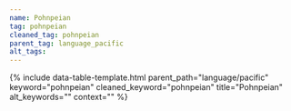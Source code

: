 ```yaml
---
name: Pohnpeian
tag: pohnpeian
cleaned_tag: pohnpeian
parent_tag: language_pacific
alt_tags: 
---
```


{% include data-table-template.html 
  parent_path="language/pacific" 
  keyword="pohnpeian" 
  cleaned_keyword="pohnpeian" 
  title="Pohnpeian"
  alt_keywords=""
  context=""
%}


